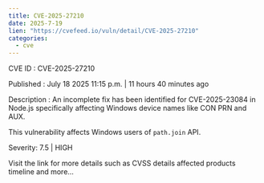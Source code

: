 ```yaml
--- 
title: CVE-2025-27210
date: 2025-7-19
lien: "https://cvefeed.io/vuln/detail/CVE-2025-27210"
categories:
  - cve
---
```


CVE ID : CVE-2025-27210

Published :  July 18
2025
11:15 p.m. | 11 hours
40 minutes ago

Description : An incomplete fix has been identified for CVE-2025-23084 in Node.js
specifically affecting Windows device names like CON
PRN
and AUX. 

This vulnerability affects Windows users of `path.join` API.

Severity: 7.5 | HIGH

Visit the link for more details
such as CVSS details
affected products
timeline
and more...
